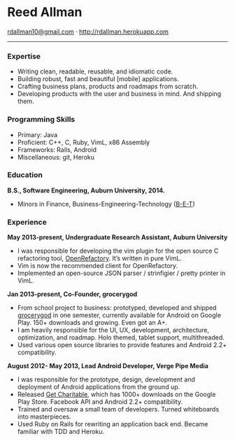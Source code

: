 # Reed Allman

<rdallman10@gmail.com> · <http://rdallman.herokuapp.com>

-------------------------------------------------------------------

### Expertise

  * Writing clean, readable, reusable, and idiomatic code.
  * Building robust, fast and beautiful [mobile] applications.
  * Crafting business plans, products and roadmaps from scratch.
  * Developing products with the user and business in mind. And shipping them. 

### Programming Skills

  * Primary: Java
  * Proficient: C++, C, Ruby, VimL, x86 Assembly
  * Frameworks: Rails, Android
  * Miscellaneous: git, Heroku

### Education

**B.S., Software Engineering, Auburn University, 2014.**

  *  Minors in Finance, Business-Engineering-Technology ([B-E-T])

### Experience

**May 2013-present, Undergraduate Research Assistant, Auburn University**

  *  I was responsible for developing the vim plugin for the open source C refactoring tool, [OpenRefactory]. It’s written in pure VimL.
  *  Vim is now the recommended client for OpenRefactory.
  *  Implemented an open-source JSON parser / strinfigier / pretty printer in VimL.

**Jan 2013-present, Co-Founder, grocerygod**

  *  From school project to business: prototyped, developed and shipped [grocerygod] in one semester, currently available for Android on Google Play. 150+ downloads and growing. Even got an A+.
  *  I am heavily responsible for the UI, UX, development, architecture, optimization, and roadmap. Holo themed, tablet support, multithreaded.
  *  Used various open source libraries to provide features and Android 2.2+ compatibility.

**August 2012- May 2013, Lead Android Developer, Verge Pipe Media**

  *  I was responsible for the prototype, design, development and deployment of Android applications from the ground up.
  *  Released [Get Charitable], which has 1000+ downloads on the Google Play Store. Facebook API and Android 2.2+ compatibility.
  *  Trained and oversaw a small team of developers. Turned whiteboards into masterpieces.
  *  Used Ruby on Rails for rewriting an application back end. Became familiar with TDD and Heroku.



[OpenRefactory]:http://openrefactory.org/
[grocerygod]:https://play.google.com/store/apps/details?id=com.bet.grocerygod
[B-E-T]:http://www.eng.auburn.edu/research/centers/twc/bet/directors-note.html
[Get Charitable]:https://play.google.com/store/apps/details?id=com.vergepipemedia.charitable
